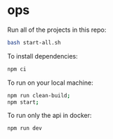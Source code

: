 # ops

Run all of the projects in this repo:
```bash
bash start-all.sh
```

To install dependencies:

```bash
npm ci
```

To run on your local machine:

```bash
npm run clean-build;
npm start;
```

To run only the api in docker:
```bash
npm run dev
```
